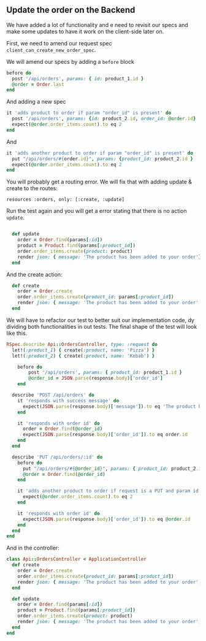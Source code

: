 ## Update the order on the Backend

We have added a lot of functionality and e need to revisit our specs and make some updates to have it work on the client-side later on.

First, we need to amend our request spec `client_can_create_new_order_spec`.

We will amend our specs by adding a `before` block

```ruby
before do
  post '/api/orders', params: { id: product_1.id }
  @order = Order.last
end
```

And adding a new spec

```ruby
it 'adds product to order if param "order_id" is present' do
  post '/api/orders', params: {id: product_2.id, order_id: @order.id}
  expect(@order.order_items.count).to eq 2
end
```

And 

```ruby
it 'adds another product to order if param "order_id" is present' do
  put "/api/orders/#{order.id}", params: {product_id: product_2.id }
  expect(@order.order_items.count).to eq 2
end
```




You will probably get a routing error. We will fix that with adding update & create to the routes:

`resources :orders, only: [:create, :update]`

Run the test again and you will get a error stating that there is no action `update`.

```ruby

  def update
    order = Order.find(params[:id])
    product = Product.find(params[:product_id])
    order.order_items.create(product: product)
    render json: { message: 'The product has been added to your order'}
  end
```

And the create action:

```ruby
  def create
    order = Order.create
    order.order_items.create(product_id: params[:product_id])
    render json: { message: 'The product has been added to your order' }
  end
```

We will have to refactor our test to better suit our implementation code, dy dividing both functionalities in out tests. The final shape of the test will look like this.

```rb
RSpec.describe Api::OrdersController, type: :request do
  let!(:product_1) { create(:product, name: 'Pizza') }
  let!(:product_2) { create(:product, name: 'Kebab') }

	before do
		post '/api/orders', params: { product_id: product_1.id }
		@order_id = JSON.parse(response.body)['order_id']
	end

  describe 'POST /api/orders' do
    it 'responds with success message' do
      expect(JSON.parse(response.body)['message']).to eq 'The product has been added to your order'
    end

    it 'responds with order id' do
      order = Order.find(@order_id)
      expect(JSON.parse(response.body)['order_id']).to eq order.id
    end
  end

  describe 'PUT /api/orders/:id' do
    before do
      put "/api/orders/#{@order_id}", params: { product_id: product_2.id }
      @order = Order.find(@order_id)
    end

    it 'adds another product to order if request is a PUT and param id of the order is present' do
      expect(@order.order_items.count).to eq 2
    end

    it 'responds with order id' do
      expect(JSON.parse(response.body)['order_id']).to eq @order.id
    end
  end
end
```

And in the controller:

```rb
class Api::OrdersController < ApplicationController
  def create
    order = Order.create
    order.order_items.create(product_id: params[:product_id])
    render json: { message: 'The product has been added to your order', order_id: order.id }
  end

  def update
    order = Order.find(params[:id])
    product = Product.find(params[:product_id])
    order.order_items.create(product: product)
    render json: { message: 'The product has been added to your order', order_id: order.id }
  end
end
```